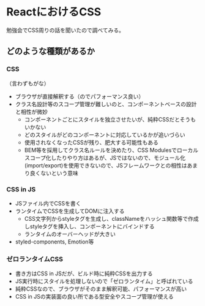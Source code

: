 # ReactにおけるCSS

勉強会でCSS周りの話を聞いたので調べてみる。

## どのような種類があるか

### CSS

  （言わずもがな）
- ブラウザが直接解釈する（のでパフォーマンス良い）
- クラス名設計等のスコープ管理が難しいのと、コンポーネントベースの設計と相性が微妙
  - コンポーネントごとにスタイルを独立させたいが、純粋CSSだとそうもいかない
  - どのスタイルがどのコンポーネントに対応しているかが追いづらい
  - 使用されなくなったCSSが残り、肥大する可能性もある
  - BEM等を採用してクラス名ルールを決めたり、CSS Modulesでローカルスコープ化したりやり方はあるが、JSではないので、モジュール化(import/export)を使用できないので、JSフレームワークとの相性はあまり良くないという意味

### CSS in JS

- JSファイル内でCSSを書く
- ランタイムでCSSを生成してDOMに注入する
  - CSS文字列からstyleタグを生成し、classNameをハッシュ関数等で作成しstyleタグを挿入し、コンポーネントにバインドする
  - ランタイムのオーバーヘッドが大きい
- styled-components, Emotion等

### ゼロランタイムCSS

- 書き方はCSS in JSだが、ビルド時に純粋CSSを出力する
- JS実行時にスタイルを処理しないので「ゼロランタイム」と呼ばれている
- 純粋CSSなので、ブラウザがそのまま解釈可能、パフォーマンスが高い
- CSS in JSの実装面の良い所である型安全やスコープ管理が使える